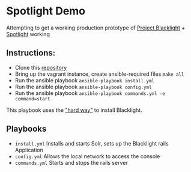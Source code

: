 # Spotlight Demo

Attempting to get a working production prototype of [Project Blacklight](http://projectblacklight.org) + [Spotlight](https://github.com/projectblacklight/spotlight) working


## Instructions:

* Clone this [repository](https://github.com/jhriv/spotlight-demo.git)
* Bring up the vagrant instance, create ansible-required files `make all`
* Run the ansible playbook `ansible-playbook install.yml`
* Run the ansible playbook `ansible-playbook config.yml`
* Run the ansible playbook `ansible-playbook commands.yml -e command=start`

This playbook uses the ["hard way"](https://github.com/projectblacklight/blacklight/wiki/Quickstart) to install Blacklight.

## Playbooks

* `install.yml` Installs and starts Solr, sets up the Blacklight rails Application
* `config.yml` Allows the local network to access the console
* `commands.yml` Starts and stops the rails server
